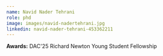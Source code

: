 ```yaml
---
name: Navid Nader Tehrani
role: phd
image: images/navid-nadertehrani.jpg
linkedin: navid-nader-tehrani-453362211
---
```


**Awards:** DAC'25 Richard Newton Young Student Fellowship

